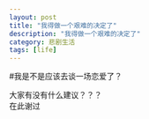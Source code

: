 ```yaml
---
layout: post
title: "我得做一个艰难的决定了"
description: "我得做一个艰难的决定了"
category: 悲剧生活
tags: [life]
---
```


#我是不是应该去谈一场恋爱了？

大家有没有什么建议？？？    
在此谢过
